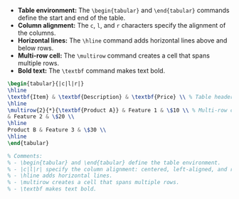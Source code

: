 * **Table environment:** The `\begin{tabular}` and `\end{tabular}` commands define the start and end of the table.
* **Column alignment:** The `c`, `l`, and `r` characters specify the alignment of the columns.
* **Horizontal lines:** The `\hline` command adds horizontal lines above and below rows.
* **Multi-row cell:** The `\multirow` command creates a cell that spans multiple rows.
* **Bold text:** The `\textbf` command makes text bold.


```latex
\begin{tabular}{|c|l|r|}
\hline
\textbf{Item} & \textbf{Description} & \textbf{Price} \\ % Table headers
\hline
\multirow{2}{*}{\textbf{Product A}} & Feature 1 & \$10 \\ % Multi-row cell for Product A
& Feature 2 & \$20 \\
\hline
Product B & Feature 3 & \$30 \\
\hline
\end{tabular}

% Comments:
% - \begin{tabular} and \end{tabular} define the table environment.
% - |c|l|r| specify the column alignment: centered, left-aligned, and right-aligned.
% - \hline adds horizontal lines.
% - \multirow creates a cell that spans multiple rows.
% - \textbf makes text bold.
```

